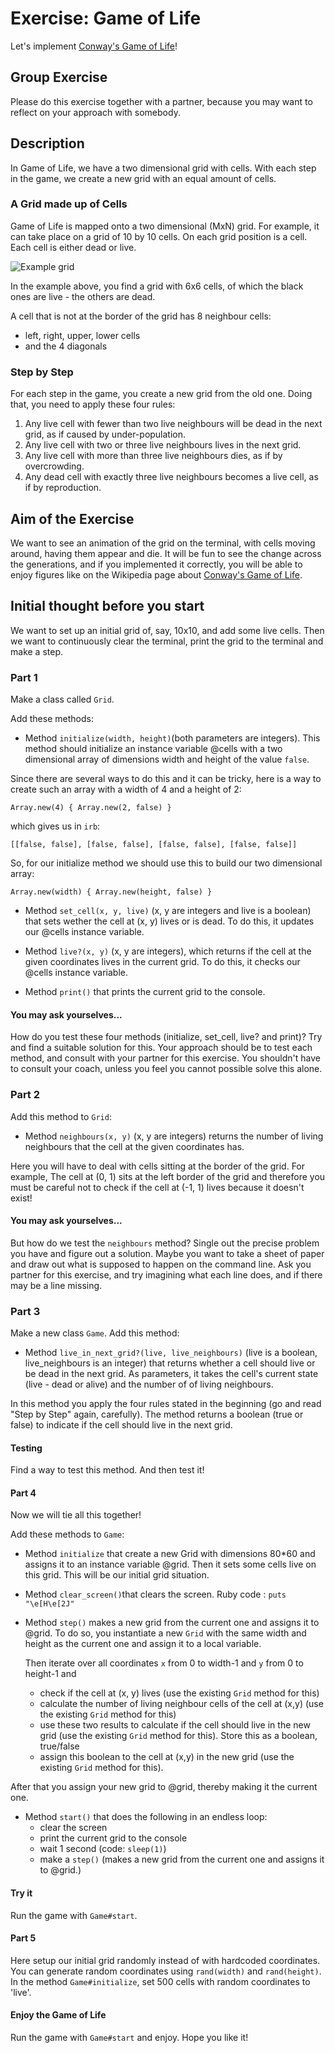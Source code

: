 # Exercise: Game of Life

Let's implement [Conway's Game of Life](https://en.wikipedia.org/wiki/Conway%27s_Game_of_Life)!

## Group Exercise

Please do this exercise together with a partner, because you may want to reflect on your approach with somebody.

## Description

In Game of Life, we have a two dimensional grid with cells.
With each step in the game, we create a new grid with an equal amount of cells.

### A Grid made up of Cells

Game of Life is mapped onto a two dimensional (MxN) grid.
For example, it can take place on a grid of 10 by 10 cells.
On each grid position is a cell. Each cell is either dead or live.

![Example grid](https://upload.wikimedia.org/wikipedia/commons/thumb/f/f4/Game_of_life_loaf.svg/98px-Game_of_life_loaf.svg.png)

In the example above, you find a grid with 6x6 cells, of which the black ones are live - the others are dead.

A cell that is not at the border of the grid has 8 neighbour cells:
* left, right, upper, lower cells
* and the 4 diagonals

### Step by Step

For each step in the game, you create a new grid from the old one. Doing that, you need to apply these four rules:

1. Any live cell with fewer than two live neighbours will be dead in the next grid, as if caused by under-population.
2. Any live cell with two or three live neighbours lives in the next grid.
3. Any live cell with more than three live neighbours dies, as if by overcrowding.
4. Any dead cell with exactly three live neighbours becomes a live cell, as if by reproduction.


## Aim of the Exercise

We want to see an animation of the grid on the terminal, with cells moving around, having them appear and die.
It will be fun to see the change across the generations, and if you implemented it correctly, you will be able to enjoy figures like on the Wikipedia page about [Conway's Game of Life](https://en.wikipedia.org/wiki/Conway%27s_Game_of_Life).

## Initial thought before you start

We want to set up an initial grid of, say, 10x10, and add some live cells. Then we want to continuously clear the terminal, print the grid to the terminal and make a step.

### Part 1

Make a class called ```Grid```.

Add these methods:

* Method `initialize(width, height)`(both parameters are integers). This method should initialize an instance variable @cells with a two dimensional array of dimensions width and height of the value ```false```.

Since there are several ways to do this and it can be tricky, here is a way to create such an array with a width of 4 and a height of 2:

```
Array.new(4) { Array.new(2, false) }
```
which gives us in `irb`:

```
[[false, false], [false, false], [false, false], [false, false]]
```

So, for our initialize method we should use this to build our two dimensional array:

```
Array.new(width) { Array.new(height, false) }
```

* Method `set_cell(x, y, live)` (x, y are integers and live is a boolean) that sets wether the cell at (x, y) lives or is dead. To do this, it updates our @cells instance variable.
* Method `live?(x, y)` (x, y are integers), which returns if the cell at the given coordinates lives in the current grid. To do this, it checks our @cells instance variable.

* Method `print()` that prints the current grid to the console.


#### You may ask yourselves...

How do you test these four methods (initialize, set_cell, live? and print)? Try and find a suitable solution for this. Your approach should be to test each method, and consult with your partner for this exercise. You shouldn't have to consult your coach, unless you feel you cannot possible solve this alone.


### Part 2

Add this method to `Grid`:
* Method `neighbours(x, y)` (x, y are integers) returns the number of living neighbours that the cell at the given coordinates has.

Here you will have to deal with cells sitting at the border of the grid. For example, The cell at (0, 1) sits at the left border of the grid and therefore you must be careful not to check if the cell at (-1, 1) lives because it doesn't exist!


#### You may ask yourselves...

But how do we test the `neighbours` method?
Single out the precise problem you have and figure out a solution. Maybe you want to take a sheet of paper and draw out what is supposed to happen on the command line. Ask you partner for this exercise, and try imagining what each line does, and if there may be a line missing.


### Part 3

Make a new class `Game`. Add this method:

* Method `live_in_next_grid?(live, live_neighbours)` (live is a boolean, live_neighbours is an integer) that returns whether a cell should live or be dead in the next grid. As parameters, it takes the cell's current state (live - dead or alive) and the number of of living neighbours.

In this method you apply the four rules stated in the beginning (go and read "Step by Step" again, carefully).
The method returns a boolean (true or false) to indicate if the cell should live in the next grid.

#### Testing

Find a way to test this method. And then test it!


#### Part 4

Now we will tie all this together!

Add these methods to `Game`:

* Method `initialize` that create a new Grid with dimensions 80*60 and assigns it to an instance variable @grid. Then it sets some cells live on this grid. This will be our initial grid situation.

* Method `clear_screen()`that clears the screen.
Ruby code : `puts "\e[H\e[2J"`

* Method `step()` makes a new grid from the current one and assigns it to @grid. To do so, you instantiate a new `Grid` with the same width and height as the current one and assign it to a local variable.

    Then iterate over all coordinates `x` from 0 to width-1 and `y` from 0 to height-1 and

    * check if the cell at (x, y) lives (use the existing `Grid` method for this)
    * calculate the number of living neighbour cells of the cell at (x,y) (use the existing `Grid` method for this)
    * use these two results to calculate if the cell should live in the   new grid (use the existing `Grid` method for this). Store this as a boolean, true/false
    * assign this boolean to the cell at (x,y) in the new grid (use the existing `Grid` method for this).

After that you assign your new grid to @grid, thereby making it the current one.


* Method `start()` that does the following in an endless loop:
    * clear the screen
    * print the current grid to the console
    * wait 1 second (code: `sleep(1)`)
    * make a `step()` (makes a new grid from the current one and assigns it to @grid.)


#### Try it

Run the game with `Game#start`.



#### Part 5

Here setup our initial grid randomly instead of with hardcoded coordinates.
You can generate random coordinates using `rand(width)` and `rand(height)`. In the method `Game#initialize`, set 500 cells with random coordinates to 'live'.

#### Enjoy the Game of Life

Run the game with `Game#start` and enjoy.
Hope you like it!
